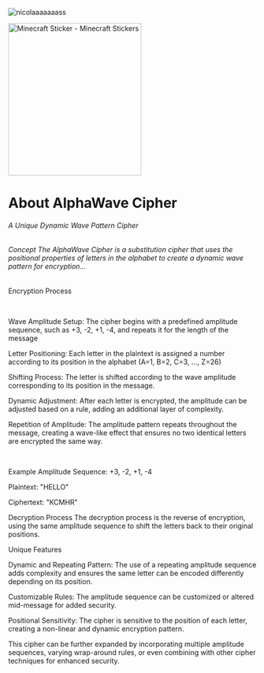  
<p align="left"> <img src="https://komarev.com/ghpvc/?username=nicolaaaaaaass&label=Profile%20views&color=0e75b6&style=flat" alt="nicolaaaaaaass" /> </p>
<img src="https://media.tenor.com/lDP4QgUYoDkAAAAi/minecraft.gif" width="270" height="309" alt="Minecraft Sticker - Minecraft Stickers" style="max-width: 525px; background-color: unset;"> 


<h1>About AlphaWave Cipher</h1>
 
<h6 align="left">A Unique Dynamic Wave Pattern Cipher</h6>
<h6 align="left">Concept
The AlphaWave Cipher is a substitution cipher that uses the positional properties of letters in the alphabet to create a dynamic wave pattern for encryption...
</h6> 
<p align="left">Encryption Process</p><br/>
<p align="left">
Wave Amplitude Setup: The cipher begins with a predefined amplitude sequence, such as +3, -2, +1, -4, and repeats it for the length of the message</p>
<p align="left">
Letter Positioning: Each letter in the plaintext is assigned a number according to its position in the alphabet (A=1, B=2, C=3, ..., Z=26)</p>
<p align="left">
Shifting Process: The letter is shifted according to the wave amplitude corresponding to its position in the message.</p>
<p align="left">
Dynamic Adjustment: After each letter is encrypted, the amplitude can be adjusted based on a rule, adding an additional layer of complexity.</p>
<p align="left">
Repetition of Amplitude: The amplitude pattern repeats throughout the message, creating a wave-like effect that ensures no two identical letters are encrypted the same way.</p>
<br/>
 <p align="left">
Example
Amplitude Sequence: +3, -2, +1, -4

Plaintext: "HELLO"

Ciphertext: "KCMHR"
</p>
Decryption Process
The decryption process is the reverse of encryption, using the same amplitude sequence to shift the letters back to their original positions.
<p align="left">
Unique Features
 </p>
 <p align="left">
Dynamic and Repeating Pattern: The use of a repeating amplitude sequence adds complexity and ensures the same letter can be encoded differently depending on its position.</p>
<p align="left">
Customizable Rules: The amplitude sequence can be customized or altered mid-message for added security.</p>
<p align="left">
Positional Sensitivity: The cipher is sensitive to the position of each letter, creating a non-linear and dynamic encryption pattern.</p>
<p align="left">
This cipher can be further expanded by incorporating multiple amplitude sequences, varying wrap-around rules, or even combining with other cipher techniques for enhanced security. </p>

